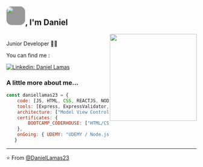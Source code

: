 
<h2><img src="https://media4.giphy.com/media/g0jg6lMcNORSlOv9Zb/giphy.gif" width="50" style='background-color:rgba(0,0,0,.4);border-radius:30%'>, I'm Daniel </h2>

<img align='right' src="https://media3.giphy.com/media/qgQUggAC3Pfv687qPC/giphy.gif" width="230">
</br>Junior Developer 🧑‍💻 
</em></p>

You can find me :

[![Linkedin: Daniel Lamas](https://img.shields.io/badge/-DanielLamas-blue?style=flat-square&logo=Linkedin&logoColor=white&link=https://www.linkedin.com/in/daniel-lamas-656812242/)](https://www.linkedin.com/in/daniel-lamas-656812242/)


### A little more about me...  

```javascript
const daniellamas23 = {    
    code: [JS, HTML, CSS, REACTJS, NODE],
    tools: [Express, ExpressValidator, Sequelize, MySQL, Pug, TailwindCSS, DotEnv, Bcrypt, Npm],
    architecture: ["Model View Controller"],
    certificates: {
        BOOTCAMP_CODERHOUSE: ["HTML/CSS/SASS", "JavaScript", "ReactJS"]
    },
    onGoing: { UDEMY: "UDEMY / Node.js Bootcamp Web Design MVC REST API" },
   }
```

---

⭐️ From [@DanielLamas23](https://github.com/daniellamas23)

